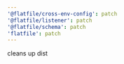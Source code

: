 ```yaml
---
'@flatfile/cross-env-config': patch
'@flatfile/listener': patch
'@flatfile/schema': patch
'flatfile': patch
---
```


cleans up dist
